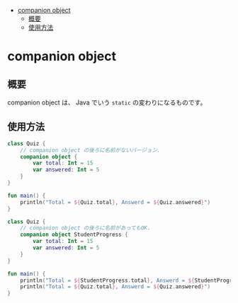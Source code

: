 - [companion object](#companion-object)
  - [概要](#概要)
  - [使用方法](#使用方法)


# companion object

## 概要

companion object は、 Java でいう `static` の変わりになるものです。


## 使用方法

```kotlin
class Quiz {
    // companion object の後ろに名前がないバージョン.
    companion object {
        var total: Int = 15
        var answered: Int = 5
    }
}

fun main() {
    println("Total = ${Quiz.total}, Answerd = ${Quiz.answered}")
}
```



```kotlin
class Quiz {
    // companion object の後ろに名前があってもOK.
    companion object StudentProgress {
        var total: Int = 15
        var answered: Int = 5
    }
}

fun main() {
    println("Total = ${StudentProgress.total}, Answerd = ${StudentProgress.answered}")
    println("Total = ${Quiz.total}, Answerd = ${Quiz.answered}")
}
```



